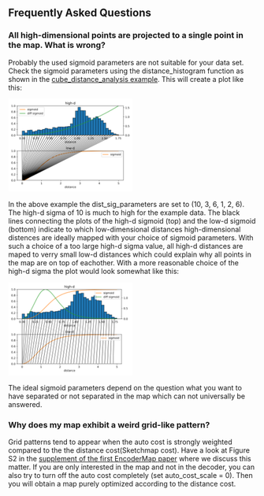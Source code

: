 ## Frequently Asked Questions

### All high-dimensional points are projected to a single point in the map. What is wrong?
Probably the used sigmoid parameters are not suitable for your data set.
Check the sigmoid parameters using the distance_histogram function as shown in the [cube_distance_analysis example](encodermap/examples/cube_distance_analysis.py).
This will create a plot like this:
<p align="left"> <img src="pic/distance_histogram_cube_too_high_sigma.png" width=50% /> </p>
In the above example the dist_sig_parameters are set to (10, 3, 6, 1, 2, 6). 
The high-d sigma of 10 is much to high for the example data.
The black lines connecting the plots of the high-d sigmoid (top) and the low-d sigmoid (bottom) indicate to which low-dimensional distances high-dimensional distences are ideally mapped with your choice of sigmoid parameters.
With such a choice of a too large high-d sigma value, all high-d distances are maped to verry small low-d distances which could explain why all points in the map are on top of eachother.
With a more reasonable choice of the high-d sigma the plot would look somewhat like this:
<p align="left"> <img src="pic/distance_histogram_cube_reasonable_sigma.png" width=50% /> </p>
The ideal sigmoid parameters depend on the question what you want to have separated or not separated in the map which can not universally be answered.

### Why does my map exhibit a weird grid-like pattern?
Grid patterns tend to appear when the auto cost is strongly weighted compared to the the distance cost(Sketchmap cost).
Have a look at Figure S2 in the [supplement of the first EncoderMap paper](https://pubs.acs.org/doi/suppl/10.1021/acs.jctc.8b00975/suppl_file/ct8b00975_si_001.pdf) where we discuss this matter.
If you are only interested in the map and not in the decoder, you can also try to turn off the auto cost completely (set auto_cost_scale = 0).
Then you will obtain a map purely optimized according to the distance cost.